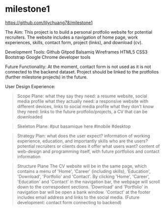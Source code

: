 # milestone1
https://github.com/lilychuang78/milestone1

The Aim:
This project is to build a personal protfolio website for potential recruiters.
The website includes a navigation of home page, work experiences, skills, contact form, project (links), and download (cv).

Development Tools:
Github
Gitpod
Balsamiq Wireframes
HTML5
CSS3
Bootstrap
Google Chrome developer tools

Future Functionality:
At the moment, contact form is not used as it is not connected to the backend dataset.
Project should be linked to the protfolios (further milestone projects) in the future.


User Design Experience:
>Scope Plane:
	what they say they need: a resume website, social media profile
	what they actually need: a responsive website with different devices, links to social media profile
	what they don't know they need: links to the future protfolio/projects, a CV that can be downloaded
	
>Skeleton Plane:
#put basamique here
	#mobile
	#desktop

>Strategy Plan:
	what does the user expect? information of working experience, education, and importantly skills
	who are the users? potential recruiters or clients
	does it offer what users want? content of web-design and programming itself, with future portfolios and contact information

>Structure Plane
	The CV website will be in the same page, which contains a menu of 'Home', 'Career' (including skills), 'Education', 'Download', 'Portfolio' and 'Contact'.
	By clicking 'Home', 'Career', 'Education' and 'Contact' in the navigation bar, the webpage will scroll down to the correspodent sections.
	'Download' and 'Portfolio' in navigation bar will be open a bank window.
	'Contact' at the footer includes email address and links to the social media.
	(Future development: contact form connecting to backend)
